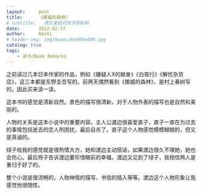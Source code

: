```yaml
---
layout:     post
title:      《挪威的森林》
# subtitle:   原生家庭对孩子的影响
date:       2022-02-17
author:     RenYi
# header-img: img/SwanLake900x600.jpg
catalog: true
tags:
    - 读书/Book Remarks 
---
```


之前读过几本日本作家的作品，例如《嫌疑人X的献身》《白夜行》《解忧杂货店》，这三本都是东野圭吾写的。前两天偶然看到《挪威的森林》，是村上春树写的，因此买来读一读。

这本书的感觉是清新自然。景色的描写很清新，对于人物外表的描写也是自然和美丽的。

人物的关系是这本小说中的重要内容。主人公渡边很喜爱直子，直子一直在为过去的事情包括逝去的恋人所困扰，最后自杀了。直子这个人物感觉模模糊糊的，但又是真诚的。

绿子给我的感觉就是很热情大方，她和渡边主动搭话，如果渡边很久不理她，她也会伤心。最后玲子告诉渡边要珍惜眼前的幸福，渡边又见到了绿子，我相信两人是重归于好了的。

整个小说是很流畅的，人物神情的描写、书信的插入等等。渡边这个人物形象让我感觉他很随性。

